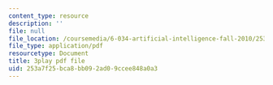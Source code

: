 ```yaml
---
content_type: resource
description: ''
file: null
file_location: /coursemedia/6-034-artificial-intelligence-fall-2010/253a7f25bca8bb092ad09ccee848a0a3_UHBmv7qCey4.pdf
file_type: application/pdf
resourcetype: Document
title: 3play pdf file
uid: 253a7f25-bca8-bb09-2ad0-9ccee848a0a3
---
```


